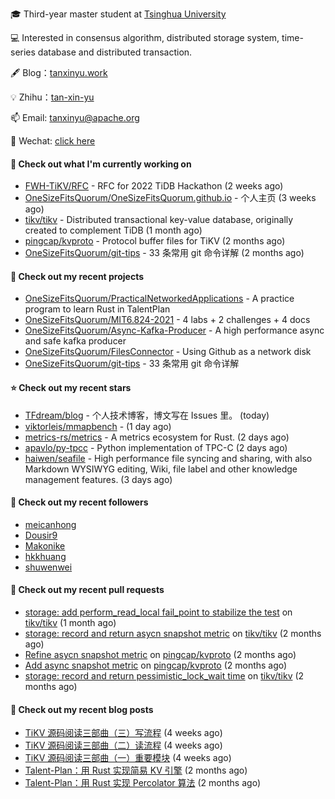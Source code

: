 🎓 Third-year master student at [Tsinghua University](https://www.tsinghua.edu.cn/)

💻 Interested in consensus algorithm, distributed storage system, time-series database and distributed transaction.

🖋 Blog：[tanxinyu.work](https://tanxinyu.work)

💡 Zhihu：[tan-xin-yu](https://www.zhihu.com/people/tan-xin-yu-22)

📫 Email: [tanxinyu@apache.org](mailto:tanxinyu@apache.org)

💬 Wechat: [click here](https://github.com/LebronAl/LebronAl/issues/1)

#### 👷 Check out what I'm currently working on

- [FWH-TiKV/RFC](https://github.com/FWH-TiKV/RFC) - RFC for 2022 TiDB Hackathon (2 weeks ago)
- [OneSizeFitsQuorum/OneSizeFitsQuorum.github.io](https://github.com/OneSizeFitsQuorum/OneSizeFitsQuorum.github.io) - 个人主页 (3 weeks ago)
- [tikv/tikv](https://github.com/tikv/tikv) - Distributed transactional key-value database, originally created to complement TiDB (1 month ago)
- [pingcap/kvproto](https://github.com/pingcap/kvproto) - Protocol buffer files for TiKV (2 months ago)
- [OneSizeFitsQuorum/git-tips](https://github.com/OneSizeFitsQuorum/git-tips) - 33 条常用 git 命令详解 (2 months ago)

#### 🌱 Check out my recent projects

- [OneSizeFitsQuorum/PracticalNetworkedApplications](https://github.com/OneSizeFitsQuorum/PracticalNetworkedApplications) - A practice program to learn Rust in TalentPlan
- [OneSizeFitsQuorum/MIT6.824-2021](https://github.com/OneSizeFitsQuorum/MIT6.824-2021) - 4 labs &#43; 2 challenges &#43; 4 docs
- [OneSizeFitsQuorum/Async-Kafka-Producer](https://github.com/OneSizeFitsQuorum/Async-Kafka-Producer) - A high performance async and safe kafka producer
- [OneSizeFitsQuorum/FilesConnector](https://github.com/OneSizeFitsQuorum/FilesConnector) - Using Github as a network disk
- [OneSizeFitsQuorum/git-tips](https://github.com/OneSizeFitsQuorum/git-tips) - 33 条常用 git 命令详解

#### ⭐ Check out my recent stars

- [TFdream/blog](https://github.com/TFdream/blog) - 个人技术博客，博文写在 Issues 里。 (today)
- [viktorleis/mmapbench](https://github.com/viktorleis/mmapbench) -  (1 day ago)
- [metrics-rs/metrics](https://github.com/metrics-rs/metrics) - A metrics ecosystem for Rust. (2 days ago)
- [apavlo/py-tpcc](https://github.com/apavlo/py-tpcc) - Python implementation of TPC-C (2 days ago)
- [haiwen/seafile](https://github.com/haiwen/seafile) - High performance file syncing and sharing, with also Markdown WYSIWYG editing, Wiki, file label and other knowledge management features. (3 days ago)

#### 👯 Check out my recent followers

- [meicanhong](https://github.com/meicanhong)
- [Dousir9](https://github.com/Dousir9)
- [Makonike](https://github.com/Makonike)
- [hkkhuang](https://github.com/hkkhuang)
- [shuwenwei](https://github.com/shuwenwei)

#### 🔨 Check out my recent pull requests

- [storage: add perform_read_local fail_point  to stabilize the test](https://github.com/tikv/tikv/pull/13427) on [tikv/tikv](https://github.com/tikv/tikv) (1 month ago)
- [storage: record and return asycn snapshot metric](https://github.com/tikv/tikv/pull/13358) on [tikv/tikv](https://github.com/tikv/tikv) (2 months ago)
- [Refine asycn snapshot metric](https://github.com/pingcap/kvproto/pull/978) on [pingcap/kvproto](https://github.com/pingcap/kvproto) (2 months ago)
- [Add async snapshot metric](https://github.com/pingcap/kvproto/pull/974) on [pingcap/kvproto](https://github.com/pingcap/kvproto) (2 months ago)
- [storage: record and return pessimistic_lock_wait time](https://github.com/tikv/tikv/pull/13309) on [tikv/tikv](https://github.com/tikv/tikv) (2 months ago)

#### 📜 Check out my recent blog posts

- [TiKV 源码阅读三部曲（三）写流程](https://tanxinyu.work/tikv-source-code-reading-write/) (4 weeks ago)
- [TiKV 源码阅读三部曲（二）读流程](https://tanxinyu.work/tikv-source-code-reading-read/) (4 weeks ago)
- [TiKV 源码阅读三部曲（一）重要模块](https://tanxinyu.work/tikv-source-code-reading-module/) (4 weeks ago)
- [Talent-Plan：用 Rust 实现简易 KV 引擎](https://tanxinyu.work/naive-kvengine-in-rust/) (2 months ago)
- [Talent-Plan：用 Rust 实现 Percolator 算法](https://tanxinyu.work/percolator-in-rust/) (2 months ago)
